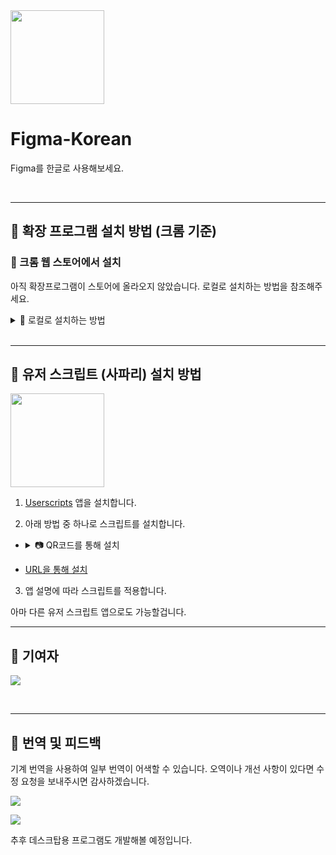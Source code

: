 <img src="https://figma-korean.vercel.app/icon.png" width="150" height=auto>

# Figma-Korean
Figma를 한글로 사용해보세요.

<br>

---

## 📌 확장 프로그램 설치 방법 (크롬 기준)

### 🚀 크롬 웹 스토어에서 설치

아직 확장프로그램이 스토어에 올라오지 않았습니다. 로컬로 설치하는 방법을 참조해주세요.

<details>
  <summary>🔧 로컬로 설치하는 방법</summary>

1. [이 링크](https://github.com/v1bt/Figma-Korean/releases/download/extension/Figma-Korean.zip)에서 압축파일을 다운로드합니다.

2. 다운로드한 압축파일을 풉니다.

3. `chrome://extensions/`로 이동합니다.  

4. 우측 상단 개발자 모드 활성화

   <img src="https://github.com/user-attachments/assets/fa5e0041-dc6d-4a76-9e76-88df00d45229" width="250">

5. "압축해제된 확장 프로그램을 로드합니다." 클릭

   <img src="https://github.com/user-attachments/assets/8dc02fc8-9f34-4e76-92ab-f0ab5bd15c43" width="300">  

6. 압축을 풀었던 폴더를 선택합니다.  

   <img src="https://github.com/user-attachments/assets/852a10d8-9c45-4200-b13a-5057d8a9c58a" width="300">  

7. Figma로 이동하여 설정을 엽니다.
   
   <img src="https://github.com/user-attachments/assets/c1fa29d1-34fd-4875-beb7-afa045896035" width="300">

8. 한국어 옵션을 체크하여 적용합니다.
  
   <img src="https://github.com/user-attachments/assets/7deb7839-aa3b-4f42-999c-c02fe3db4833" width="350">  

</details>  

<br>

---

## 🍏 유저 스크립트 (사파리) 설치 방법
<img src="https://github.com/user-attachments/assets/eb85fd50-f596-4694-a1b7-7873ad56377c" width="150" height=auto>

1. [Userscripts](https://apps.apple.com/us/app/userscripts/id1463298887) 앱을 설치합니다.
      
2. 아래 방법 중 하나로 스크립트를 설치합니다.
  -
     <details>
       <summary>📷 QR코드를 통해 설치</summary></summary>
       <br>
       <img src="https://github.com/user-attachments/assets/99e820ec-c63e-4b8a-8289-8c69afcd32fe" width="150" height=auto>
     </details>
   
   - [URL을 통해 설치](https://github.com/v1bt/Figma-Korean/releases/download/1.0/figma-korean.js)
     
3. 앱 설명에 따라 스크립트를 적용합니다.

아마 다른 유저 스크립트 앱으로도 가능할겁니다.
<br>

---

## 👤 기여자

![](https://readme-contributors.now.sh/v1bt/Figma-Korean?extension=jpg&width=300)

<br>

---
## 🔄 번역 및 피드백

기계 번역을 사용하여 일부 번역이 어색할 수 있습니다.
오역이나 개선 사항이 있다면 수정 요청을 보내주시면 감사하겠습니다.

![](https://dcbadge.limes.pink/api/shield/1285574573877624924)

![](https://dcbadge.limes.pink/api/shield/834253879990157312)

추후 데스크탑용 프로그램도 개발해볼 예정입니다.
